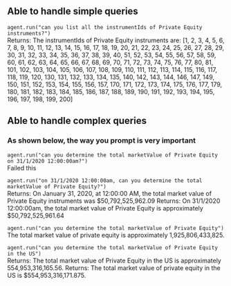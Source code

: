 ## Able to handle simple queries
`agent.run("can you list all the instrumentIds of Private Equity instruments?")` \
Returns: The instrumentIds of Private Equity instruments are: [1, 2, 3, 4, 5, 6, 7, 8, 9, 10, 11, 12, 13, 14, 15, 16, 17, 18, 19, 20, 21, 22, 23, 24, 25, 26, 27, 28, 29, 30, 31, 32, 33, 34, 35, 36, 37, 38, 39, 40, 51, 52, 53, 54, 55, 56, 57, 58, 59, 60, 61, 62, 63, 64, 65, 66, 67, 68, 69, 70, 71, 72, 73, 74, 75, 76, 77, 80, 81, 101, 102, 103, 104, 105, 106, 107, 108, 109, 110, 111, 112, 113, 114, 115, 116, 117, 118, 119, 120, 130, 131, 132, 133, 134, 135, 140, 142, 143, 144, 146, 147, 149, 150, 151, 152, 153, 154, 155, 156, 157, 170, 171, 172, 173, 174, 175, 176, 177, 179, 180, 181, 182, 183, 184, 185, 186, 187, 188, 189, 190, 191, 192, 193, 194, 195, 196, 197, 198, 199, 200]

## Able to handle complex queries
### As shown below, the way you prompt is very important
`agent.run("can you determine the total marketValue of Private Equity on 31/1/2020 12:00:00am?")` \
Failed this

`agent.run("on 31/1/2020 12:00:00am, can you determine the total marketValue of Private Equity?")` \
Returns: On January 31, 2020, at 12:00:00 AM, the total market value of Private Equity instruments was $50,792,525,962.09
Returns: On 31/1/2020 12:00:00am, the total market value of Private Equity is approximately $50,792,525,961.64

`agent.run("can you determine the total marketValue of Private Equity")` \
The total market value of private equity is approximately 1,925,806,433,825.

`agent.run("can you determine the total marketValue of Private Equity in the US")` \
Returns: The total market value of Private Equity in the US is approximately 554,953,316,165.56.
Returns: The total market value of private equity in the US is $554,953,316,171.875.